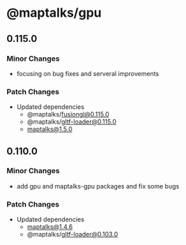 # @maptalks/gpu

## 0.115.0

### Minor Changes

- focusing on bug fixes and serveral improvements

### Patch Changes

- Updated dependencies
  - @maptalks/fusiongl@0.115.0
  - @maptalks/gltf-loader@0.115.0
  - maptalks@1.5.0

## 0.110.0

### Minor Changes

- add gpu and maptalks-gpu packages and fix some bugs

### Patch Changes

- Updated dependencies
  - maptalks@1.4.6
  - @maptalks/gltf-loader@0.103.0
